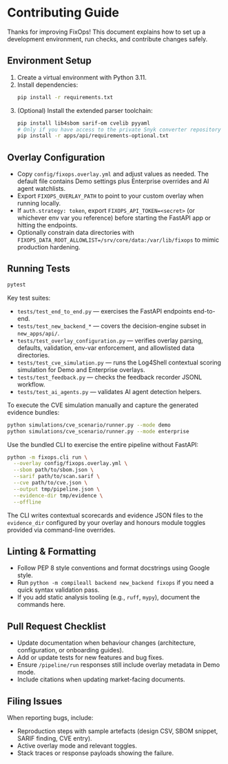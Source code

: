 # Contributing Guide

Thanks for improving FixOps! This document explains how to set up a development environment, run
checks, and contribute changes safely.

## Environment Setup

1. Create a virtual environment with Python 3.11.
2. Install dependencies:
   ```bash
   pip install -r requirements.txt
   ```
3. (Optional) Install the extended parser toolchain:
   ```bash
   pip install lib4sbom sarif-om cvelib pyyaml
   # Only if you have access to the private Snyk converter repository
   pip install -r apps/api/requirements-optional.txt
   ```

## Overlay Configuration

- Copy `config/fixops.overlay.yml` and adjust values as needed. The default file contains Demo settings
  plus Enterprise overrides and AI agent watchlists.
- Export `FIXOPS_OVERLAY_PATH` to point to your custom overlay when running locally.
- If `auth.strategy: token`, export `FIXOPS_API_TOKEN=<secret>` (or whichever env var you reference)
  before starting the FastAPI app or hitting the endpoints.
- Optionally constrain data directories with
  `FIXOPS_DATA_ROOT_ALLOWLIST=/srv/core/data:/var/lib/fixops` to mimic production hardening.

## Running Tests

```bash
pytest
```

Key test suites:

- `tests/test_end_to_end.py` — exercises the FastAPI endpoints end-to-end.
- `tests/test_new_backend_*` — covers the decision-engine subset in `new_apps/api/`.
- `tests/test_overlay_configuration.py` — verifies overlay parsing, defaults, validation, env-var
  enforcement, and allowlisted data directories.
- `tests/test_cve_simulation.py` — runs the Log4Shell contextual scoring simulation for Demo and Enterprise overlays.
- `tests/test_feedback.py` — checks the feedback recorder JSONL workflow.
- `tests/test_ai_agents.py` — validates AI agent detection helpers.

To execute the CVE simulation manually and capture the generated evidence bundles:

```bash
python simulations/cve_scenario/runner.py --mode demo
python simulations/cve_scenario/runner.py --mode enterprise
```

Use the bundled CLI to exercise the entire pipeline without FastAPI:

```bash
python -m fixops.cli run \
  --overlay config/fixops.overlay.yml \
  --sbom path/to/sbom.json \
  --sarif path/to/scan.sarif \
  --cve path/to/cve.json \
  --output tmp/pipeline.json \
  --evidence-dir tmp/evidence \
  --offline
```

The CLI writes contextual scorecards and evidence JSON files to the `evidence_dir` configured by your overlay and honours module toggles provided via command-line overrides.

## Linting & Formatting

- Follow PEP 8 style conventions and format docstrings using Google style.
- Run `python -m compileall backend new_backend fixops` if you need a quick syntax validation pass.
- If you add static analysis tooling (e.g., `ruff`, `mypy`), document the commands here.

## Pull Request Checklist

- Update documentation when behaviour changes (architecture, configuration, or onboarding guides).
- Add or update tests for new features and bug fixes.
- Ensure `/pipeline/run` responses still include overlay metadata in Demo mode.
- Include citations when updating market-facing documents.

## Filing Issues

When reporting bugs, include:

- Reproduction steps with sample artefacts (design CSV, SBOM snippet, SARIF finding, CVE entry).
- Active overlay mode and relevant toggles.
- Stack traces or response payloads showing the failure.
